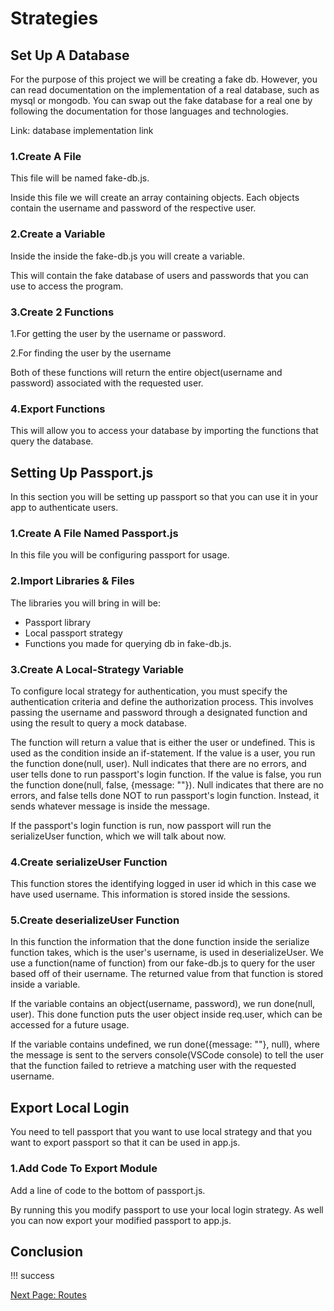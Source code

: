 # Strategies

## Set Up A Database

For the purpose of this project we will be creating a fake db. However, you can read documentation on the implementation of a real database, such as mysql or mongodb. You can swap out the fake database for a real one by following the documentation for those languages and technologies.

Link: database implementation link

### 1.Create A File

This file will be named fake-db.js.

Inside this file we will create an array containing objects. Each objects contain the username and password of the respective user.

### 2.Create a Variable

Inside the inside the fake-db.js you will create a variable.

This will contain the fake database of users and passwords that you can use to access the program.
<!-- screenshot of the code block -->

### 3.Create 2 Functions

1.For getting the user by the username or password.

2.For finding the user by the username

Both of these functions will return the entire object(username and password) associated with the requested user.
<!-- code block for first function -->
<!-- explanation of code block -->
<!-- code block for second function -->
<!-- explanation of code block -->
<!-- Note: if using another database you would code the functions differently but the logic would remain the same -->

### 4.Export Functions

This will allow you to access your database by importing the functions that query the database.
<!-- code block of the export and import codes -->

## Setting Up Passport.js

In this section you will be setting up passport so that you can use it in your app to authenticate users.

### 1.Create A File Named Passport.js

In this file you will be configuring passport for usage.
<!--  -->

### 2.Import Libraries & Files

The libraries you will bring in will be:

* Passport library
* Local passport strategy
* Functions you made for querying db in fake-db.js.
<!-- code block of the imports -->

### 3.Create A Local-Strategy Variable

To configure local strategy for authentication, you must specify the authentication criteria and define the authorization process. This involves passing the username and password through a designated function and using the result to query a mock database.

<!-- code block displaying this step -->
<!-- explain the code below -->
<!-- annotated code block with explanations on each line -->

The function will return a value that is either the user or undefined. This is used as the condition inside an if-statement. If the value is a user, you run the function done(null, user). Null indicates that there are no errors, and user tells done to run passport's login function. If the value is false, you run the function done(null, false, {message: ""}). Null indicates that there are no errors, and false tells done NOT to run passport's login function. Instead, it sends whatever message is inside the message.

If the passport's login function is run, now passport will run the serializeUser function, which we will talk about now.

### 4.Create serializeUser Function

This function stores the identifying logged in user id which in this case we have used username. This information is stored inside the sessions.
<!-- code block of serializeUser -->

### 5.Create deserializeUser Function

In this function the information that the done function inside the serialize function takes, which is the user's username, is used in deserializeUser. We use a function(name of function) from our fake-db.js to query for the user based off of their username. The returned value from that function is stored inside a variable.
<!-- code block of deserializeUser function -->

If the variable contains an object(username, password), we run done(null, user). This done function puts the user object inside req.user, which can be accessed for a future usage.

If the variable contains undefined, we run done({message: ""}, null), where the message is sent to the servers console(VSCode console) to tell the user that the function failed to retrieve a matching user with the requested username.
<!-- screenshot of console with message -->

## Export Local Login

You need to tell passport that you want to use local strategy and that you want to export passport so that it can be used in app.js.

### 1.Add Code To Export Module

Add a line of code to the bottom of passport.js.
 <!-- code block -->

By running this you modify passport to use your local login strategy. As well you can now export your modified passport to app.js.

## Conclusion
<!-- need to write -->
!!! success

[Next Page: Routes](/routes)
